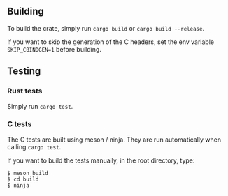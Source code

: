 ## Building

To build the crate, simply run `cargo build` or `cargo build --release`.

If you want to skip the generation of the C headers, set the env variable
`SKIP_CBINDGEN=1` before building.

## Testing

### Rust tests

Simply run `cargo test`.

### C tests

The C tests are built using meson / ninja. They are run automatically when
calling `cargo test`.

If you want to build the tests manually, in the root directory, type:

    $ meson build
    $ cd build
    $ ninja
